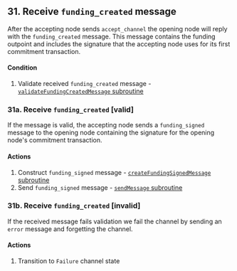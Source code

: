 ## 31. Receive `funding_created` message

After the accepting node sends `accept_channel` the opening node will reply with the `funding_created` message. This message contains the funding outpoint and includes the signature that the accepting node uses for its first commitment transaction.

#### Condition

1. Validate received `funding_created` message - [`validateFundingCreatedMessage` subroutine](../routines/validatefundingCreatedMessage.md)

### 31a. Receive `funding_created` [valid]

If the message is valid, the accepting node sends a `funding_signed` message to the opening node containing the signature for the opening node's commitment transaction.

#### Actions

1. Construct `funding_signed` message - [`createFundingSignedMessage` subroutine](../routines/createFundingSignedMessage.md)
1. Send `funding_signed` message - [`sendMessage` subroutine](../routines/sendMessage.md)

### 31b. Receive `funding_created` [invalid]

If the received message fails validation we fail the channel by sending an `error` message and forgetting the channel.

#### Actions

1. Transition to `Failure` channel state
